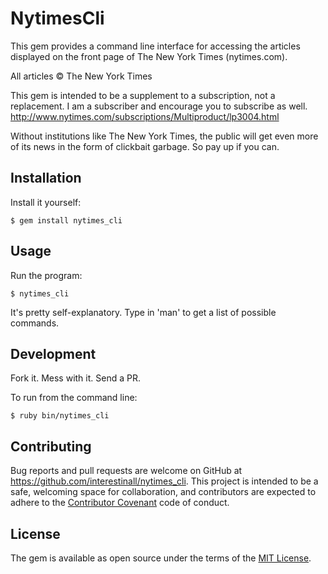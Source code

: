 # NytimesCli

This gem provides a command line interface for accessing the articles displayed on the front page of The New York Times (nytimes.com). 

All articles © The New York Times

This gem is intended to be a supplement to a subscription, not a replacement. I am a subscriber and encourage you to subscribe as well.  http://www.nytimes.com/subscriptions/Multiproduct/lp3004.html

Without institutions like The New York Times, the public will get even more of its news in the form of clickbait garbage. So pay up if you can.

## Installation


Install it yourself:

    $ gem install nytimes_cli

## Usage

Run the program:

    $ nytimes_cli

It's pretty self-explanatory. Type in 'man' to get a list of possible commands.

## Development

Fork it. Mess with it. Send a PR.

To run from the command line: 
    
    $ ruby bin/nytimes_cli

## Contributing

Bug reports and pull requests are welcome on GitHub at https://github.com/interestinall/nytimes_cli. This project is intended to be a safe, welcoming space for collaboration, and contributors are expected to adhere to the [Contributor Covenant](http://contributor-covenant.org) code of conduct.


## License

The gem is available as open source under the terms of the [MIT License](http://opensource.org/licenses/MIT).

